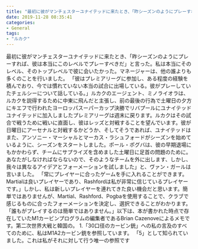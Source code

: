 ```yaml
---
title: "最初に彼がマンチェスターユナイテッドに来たとき、「昨シーズンのようにプレーすれば、彼は本当にこのレベルでプレーすべきだ」と言った。"
date: 2019-11-28 08:35:41
categories:
- General
tags:
- "ルカク"
---
```


最初に彼がマンチェスターユナイテッドに来たとき、「昨シーズンのようにプレーすれば、彼は本当にこのレベルでプレーすべきだ」と言った。私は本当にそのレベル、そのトップレベルで彼に会いたかった。マネージャーは、他の誰よりも多くのことを行いました。 「彼はプレミアリーグに参加し、ある程度の経験を積んでおり、今では慣れていない本当の試合に出場している。彼がプレーしていたチェルシーについて話している。」ルカクのエージェント、ミノライオラは、ルカクを説得するために中東に飛んだと主張し、前の最後の行為で土曜日の夕方にキエフで行われたヨーロッパスーパーカップ決勝でリバプールにユナイテッドユナイテッドに加入しましたプレミアリーグは週末に戻ります。ルカクはその試合で戦うために戦いに直面し、彼はレッズと対戦することを望んでいます。彼が日曜日にアーセナルと対戦するかどうか、そしてそうであれば、ユナイテッドはまた、アンソニー・マーシャルとマーカス・ラシュフォードがシーズンを始めているように、シーズンをスタートしました。ポール・ポグバは、彼の早期退場にもかかわらず、チームにサプライズを含めました土曜日に足首の問題のために。あなたがしなければならないので、そのようなチームを外に出します、しかし、我々は異なるアイデアとフォーメーションを試しました」と、ヴァン・ガールは言いました。 「常にプレイヤーに合ったゲームを手に入れることができます。Martialは良いプレイヤーであり、Rashfordは私が非常に信じているプレイヤーです。」しかし、私は新しいプレイヤーを連れてきた良い機会だと思います。簡単ではありませんが、Martial、Rashford、Pogbaを使用することで、クラブで感じるものに合ったフォーメーションを決定し、選択できることがわかります。 「誰もがプレイするのは簡単ではありません。」以下は、本が書かれた時点で存在していたM1カービンプログラムの編集者であるBrian Cazenoveによるメモです。第二次世界大戦と韓国の。 1.「30口径のカービン銃」への私の言及のすべてのために、私はM1A2カービン銃を参照しています。 「5」として知られていました。これは私がそれに対して行う唯一の参照です

